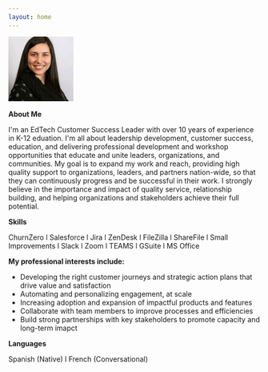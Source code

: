 ```yaml
---
layout: home 
---
```

<img src="assets/AParedesPhoto.png" width="130">

**About Me**

I'm an EdTech Customer Success Leader with over 10 years of experience in K-12 eduation. I'm all about leadership development, customer success, education, and delivering professional development and workshop opportunities that educate and unite leaders, organizations, and communities.
My goal is to expand my work and reach, providing high quality support to organizations, leaders, and partners nation-wide, so that they can continuously progress and be successful in their work. I strongly believe in the importance and impact of quality service, relationship building, and helping organizations and stakeholders achieve their full potential.

**Skills**

ChurnZero l Salesforce l Jira l ZenDesk l FileZilla l ShareFile l Small Improvements l Slack l Zoom l TEAMS l GSuite l MS Office

**My professional interests include:**

* Developing the right customer journeys and strategic action plans that drive value and satisfaction
* Automating and personalizing engagement, at scale
* Increasing adoption and expansion of impactful products and features
* Collaborate with team members to improve processes and efficiencies
* Build strong partnerships with key stakeholders to promote capacity and long-term imapct

**Languages**

Spanish (Native) l French (Conversational)
